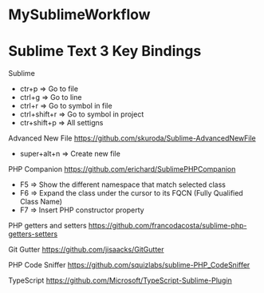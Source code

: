 # MySublimeWorkflow
Sublime Text 3 Key Bindings
===============

Sublime
 * ctr+p => Go to file
 * ctrl+g => Go to line
 * ctrl+r => Go to symbol in file
 * ctrl+shift+r => Go to symbol in project
 * ctr+shift+p => All settigns

Advanced New File
https://github.com/skuroda/Sublime-AdvancedNewFile
 * super+alt+n => Create new file

PHP Companion
https://github.com/erichard/SublimePHPCompanion
 * F5 => Show the different namespace that match selected class 
 * F6 => Expand the class under the cursor to its FQCN (Fully Qualified Class Name)
 * F7 => Insert PHP constructor property
 
 PHP getters and setters
 https://github.com/francodacosta/sublime-php-getters-setters
 
 Git Gutter
 https://github.com/jisaacks/GitGutter
 
 PHP Code Sniffer
 https://github.com/squizlabs/sublime-PHP_CodeSniffer
 
 TypeScript
 https://github.com/Microsoft/TypeScript-Sublime-Plugin

